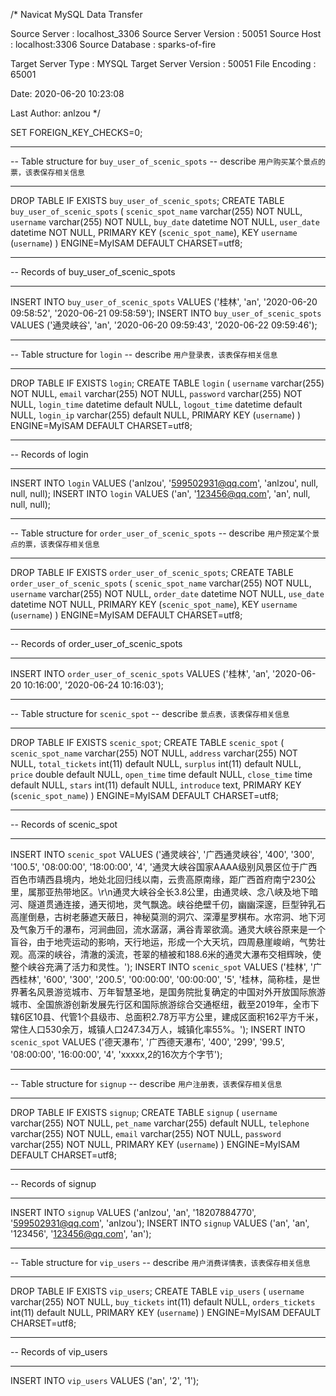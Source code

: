 /*
Navicat MySQL Data Transfer

Source Server         : localhost_3306
Source Server Version : 50051
Source Host           : localhost:3306
Source Database       : sparks-of-fire

Target Server Type    : MYSQL
Target Server Version : 50051
File Encoding         : 65001

Date: 2020-06-20 10:23:08

Last Author: anlzou
*/

SET FOREIGN_KEY_CHECKS=0;

-- ----------------------------
-- Table structure for `buy_user_of_scenic_spots`
-- describe `用户购买某个景点的票，该表保存相关信息`

-- ----------------------------
DROP TABLE IF EXISTS `buy_user_of_scenic_spots`;
CREATE TABLE `buy_user_of_scenic_spots` (
  `scenic_spot_name` varchar(255) NOT NULL,
  `username` varchar(255) NOT NULL,
  `buy_date` datetime NOT NULL,
  `user_date` datetime NOT NULL,
  PRIMARY KEY  (`scenic_spot_name`),
  KEY `username` (`username`)
) ENGINE=MyISAM DEFAULT CHARSET=utf8;

-- ----------------------------
-- Records of buy_user_of_scenic_spots

-- ----------------------------
INSERT INTO `buy_user_of_scenic_spots` VALUES ('桂林', 'an', '2020-06-20 09:58:52', '2020-06-21 09:58:59');
INSERT INTO `buy_user_of_scenic_spots` VALUES ('通灵峡谷', 'an', '2020-06-20 09:59:43', '2020-06-22 09:59:46');

-- ----------------------------
-- Table structure for `login`
-- describe `用户登录表，该表保存相关信息`

-- ----------------------------
DROP TABLE IF EXISTS `login`;
CREATE TABLE `login` (
  `username` varchar(255) NOT NULL,
  `email` varchar(255) NOT NULL,
  `password` varchar(255) NOT NULL,
  `login_time` datetime default NULL,
  `logout_time` datetime default NULL,
  `login_ip` varchar(255) default NULL,
  PRIMARY KEY  (`username`)
) ENGINE=MyISAM DEFAULT CHARSET=utf8;

-- ----------------------------
-- Records of login
-- ----------------------------
INSERT INTO `login` VALUES ('anlzou', '599502931@qq.com', 'anlzou', null, null, null);
INSERT INTO `login` VALUES ('an', '123456@qq.com', 'an', null, null, null);

-- ----------------------------
-- Table structure for `order_user_of_scenic_spots`
-- describe `用户预定某个景点的票，该表保存相关信息`

-- ----------------------------
DROP TABLE IF EXISTS `order_user_of_scenic_spots`;
CREATE TABLE `order_user_of_scenic_spots` (
  `scenic_spot_name` varchar(255) NOT NULL,
  `username` varchar(255) NOT NULL,
  `order_date` datetime NOT NULL,
  `use_date` datetime NOT NULL,
  PRIMARY KEY  (`scenic_spot_name`),
  KEY `username` (`username`)
) ENGINE=MyISAM DEFAULT CHARSET=utf8;

-- ----------------------------
-- Records of order_user_of_scenic_spots
-- ----------------------------
INSERT INTO `order_user_of_scenic_spots` VALUES ('桂林', 'an', '2020-06-20 10:16:00', '2020-06-24 10:16:03');

-- ----------------------------
-- Table structure for `scenic_spot`
-- describe `景点表，该表保存相关信息`

-- ----------------------------
DROP TABLE IF EXISTS `scenic_spot`;
CREATE TABLE `scenic_spot` (
  `scenic_spot_name` varchar(255) NOT NULL,
  `address` varchar(255) NOT NULL,
  `total_tickets` int(11) default NULL,
  `surplus` int(11) default NULL,
  `price` double default NULL,
  `open_time` time default NULL,
  `close_time` time default NULL,
  `stars` int(11) default NULL,
  `introduce` text,
  PRIMARY KEY  (`scenic_spot_name`)
) ENGINE=MyISAM DEFAULT CHARSET=utf8;

-- ----------------------------
-- Records of scenic_spot
-- ----------------------------
INSERT INTO `scenic_spot` VALUES ('通灵峡谷', '广西通灵峡谷', '400', '300', '100.5', '08:00:00', '18:00:00', '4', '通灵大峡谷国家AAAA级别风景区位于广西百色市靖西县境内，地处北回归线以南，云贵高原南缘，距广西首府南宁230公里，属那亚热带地区。\r\n通灵大峡谷全长3.8公里，由通灵峡、念八峡及地下暗河、隧道贯通连接，通天彻地，灵气飘逸。峡谷绝壁千仞，幽幽深邃，巨型钟乳石高崖倒悬，古树老藤遮天蔽日，神秘莫测的洞穴、深潭星罗棋布。水帘洞、地下河及气象万千的瀑布，河涧曲回，流水潺潺，满谷青翠欲滴。通灵大峡谷原来是一个盲谷，由于地壳运动的影响，天行地运，形成一个大天坑，四周悬崖峻峭，气势壮观。高深的峡谷，清澈的溪流，苍翠的植被和188.6米的通灵大瀑布交相辉映，使整个峡谷充满了活力和灵性。');
INSERT INTO `scenic_spot` VALUES ('桂林', '广西桂林', '600', '300', '200.5', '00:00:00', '00:00:00', '5', '桂林，简称桂，是世界著名风景游览城市、万年智慧圣地，是国务院批复确定的中国对外开放国际旅游城市、全国旅游创新发展先行区和国际旅游综合交通枢纽，截至2019年，全市下辖6区10县、代管1个县级市、总面积2.78万平方公里，建成区面积162平方千米，常住人口530余万，城镇人口247.34万人，城镇化率55%。');
INSERT INTO `scenic_spot` VALUES ('德天瀑布', '广西德天瀑布', '400', '299', '99.5', '08:00:00', '16:00:00', '4', 'xxxxx,2的16次方个字节');

-- ----------------------------
-- Table structure for `signup`
-- describe `用户注册表，该表保存相关信息`
-- ----------------------------
DROP TABLE IF EXISTS `signup`;
CREATE TABLE `signup` (
  `username` varchar(255) NOT NULL,
  `pet_name` varchar(255) default NULL,
  `telephone` varchar(255) NOT NULL,
  `email` varchar(255) NOT NULL,
  `password` varchar(255) NOT NULL,
  PRIMARY KEY  (`username`)
) ENGINE=MyISAM DEFAULT CHARSET=utf8;

-- ----------------------------
-- Records of signup
-- ----------------------------
INSERT INTO `signup` VALUES ('anlzou', 'an', '18207884770', '599502931@qq.com', 'anlzou');
INSERT INTO `signup` VALUES ('an', 'an', '123456', '123456@qq.com', 'an');

-- ----------------------------
-- Table structure for `vip_users`
-- describe `用户消费详情表，该表保存相关信息`

-- ----------------------------
DROP TABLE IF EXISTS `vip_users`;
CREATE TABLE `vip_users` (
  `username` varchar(255) NOT NULL,
  `buy_tickets` int(11) default NULL,
  `orders_tickets` int(11) default NULL,
  PRIMARY KEY  (`username`)
) ENGINE=MyISAM DEFAULT CHARSET=utf8;

-- ----------------------------
-- Records of vip_users
-- ----------------------------
INSERT INTO `vip_users` VALUES ('an', '2', '1');